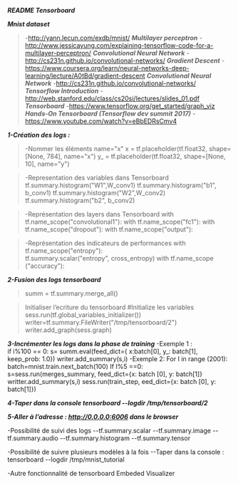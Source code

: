 
***README  Tensorboard*** 

***Mnist dataset*** 
>-http://yann.lecun.com/exdb/mnist/
***Multilayer perceptron*** 
>-http://www.jessicayung.com/explaining-tensorflow-code-for-a-multilayer-perceptron/
***Convolutional Neural Network*** 
>-http://cs231n.github.io/convolutional-networks/
***Gradient Descent*** 
>-https://www.coursera.org/learn/neural-networks-deep-learning/lecture/A0tBd/gradient-descent
***Convolutional Neural Network*** 
>-http://cs231n.github.io/convolutional-networks/
***Tensorflow Introduction*** 
>-http://web.stanford.edu/class/cs20si/lectures/slides_01.pdf
***Tensorboard*** 
>-https://www.tensorflow.org/get_started/graph_viz
***Hands-On Tensorboard (Tensorflow dev summit 2017)***
>-https://www.youtube.com/watch?v=eBbEDRsCmv4

***1-Création des logs :***
>-Nommer les éléments name="x"
x = tf.placeholder(tf.float32, shape=[None, 784], name="x")
y_ = tf.placeholder(tf.float32, shape=[None, 10], name="y")

>-Representation des variables dans Tensorboard
tf.summary.histogram("W1",W_conv1)
tf.summary.histogram("b1", b_conv1)
tf.summary.histogram("W2",W_conv2)
tf.summary.histogram("b2", b_conv2)

>-Représentation des layers dans Tensorboard 
with tf.name_scope("convolutional1"): 
with tf.name_scope("fc1"):
with tf.name_scope("dropout"):
with tf.name_scope("output"):

>-Représentation des indicateurs de performances 
with tf.name_scope("entropy"):   
tf.summary.scalar("entropy", cross_entropy)
with tf.name_scope ("accuracy"):

***2-Fusion des logs tensorboard***
>summ = tf.summary.merge_all()

>Initialiser l’ecriture du tensorboard 
#Initialize les variables 
        sess.run(tf.global_variables_initializer())
        writer=tf.summary.FileWriter("/tmp/tensorboard/2")
        writer.add_graph(sess.graph)

***3-Incrémenter les logs dans la phase de training*** 
-Exemple 1 :  
if i%100 == 0:
        s= summ.eval(feed_dict={
        x:batch[0], y_: batch[1], keep_prob: 1.0})
        writer.add_summary(s,i)
-Exemple 2: 
For I in range (2001): 
batch=mnist.train.next_batch(100)
If I%5 ==0: 
s=sess.run(merges_summary, feed_dict={x: batch [0], y: batch[1]}
writter.add_summary(s,i)
sess.run(train_step, eed_dict={x: batch [0], y: batch[1]})


***4-Taper dans la console tensorboard --logdir /tmp/tensorboard/2***

***5-Aller à l’adresse : http://0.0.0.0:6006 dans le browser*** 

-Possibilité de suivi des logs 
--tf.summary.scalar 
--tf.summary.image 
--tf.summary.audio 
--tf.summary.histogram 
--tf.summary.tensor 

-Possibilité de suivre plusieurs modèles à la fois 
--Taper dans la console : tensorboard --logdir /tmp/mnist_tutorial

-Autre fonctionnalité de tensorboard Embeded Visualizer 
 
